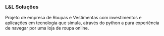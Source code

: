 ### L&L Soluções
Projeto de empresa de Roupas e Vestimentas com investimentos e aplicações em tecnologia que simula, através do python a pura experiência
de navegar por uma loja de roupa online.
